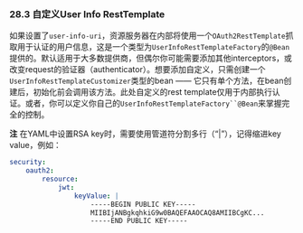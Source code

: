 ### 28.3 自定义User Info RestTemplate
如果设置了`user-info-uri`，资源服务器在内部将使用一个`OAuth2RestTemplate`抓取用于认证的用户信息，这是一个类型为`UserInfoRestTemplateFactory`的`@Bean`提供的。默认适用于大多数提供商，但偶尔你可能需要添加其他interceptors，或改变request的验证器（authenticator）。想要添加自定义，只需创建一个`UserInfoRestTemplateCustomizer`类型的bean —— 它只有单个方法，在bean创建后，初始化前会调用该方法。此处自定义的rest template仅用于内部执行认证。或者，你可以定义你自己的`UserInfoRestTemplateFactory``@Bean`来掌握完全的控制。

**注** 在YAML中设置RSA key时，需要使用管道符分割多行（“|”），记得缩进key value，例如：
```yaml
security:
    oauth2:
        resource:
            jwt:
                keyValue: |
                    -----BEGIN PUBLIC KEY-----
                    MIIBIjANBgkqhkiG9w0BAQEFAAOCAQ8AMIIBCgKC...
                    -----END PUBLIC KEY-----
```

